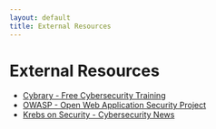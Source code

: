 ```yaml
---
layout: default
title: External Resources
---
```


# External Resources

* [Cybrary - Free Cybersecurity Training](https://www.cybrary.it/)
* [OWASP - Open Web Application Security Project](https://owasp.org/)
* [Krebs on Security - Cybersecurity News](https://krebsonsecurity.com/)
